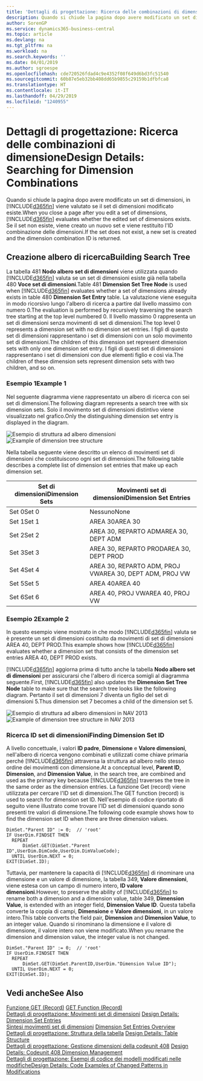 ```yaml
---
title: 'Dettagli di progettazione: Ricerca delle combinazioni di dimensione | Microsoft Docs'
description: Quando si chiude la pagina dopo avere modificato un set di dimensioni, in Business Central viene valutato se il set di dimensioni modificato esiste. Se il set non esiste, viene creato un nuovo set e viene restituito l'ID combinazione delle dimensioni.
author: SorenGP
ms.service: dynamics365-business-central
ms.topic: article
ms.devlang: na
ms.tgt_pltfrm: na
ms.workload: na
ms.search.keywords: ''
ms.date: 04/01/2019
ms.author: sgroespe
ms.openlocfilehash: cde720526fdad4c9e4352f08f649d6bd3fc51540
ms.sourcegitcommit: 60b87e5eb32bb408dd65b9855c29159b1dfbfca8
ms.translationtype: HT
ms.contentlocale: it-IT
ms.lasthandoff: 04/29/2019
ms.locfileid: "1240955"
---
```

# <a name="design-details-searching-for-dimension-combinations"></a><span data-ttu-id="ad06d-104">Dettagli di progettazione: Ricerca delle combinazioni di dimensione</span><span class="sxs-lookup"><span data-stu-id="ad06d-104">Design Details: Searching for Dimension Combinations</span></span>
<span data-ttu-id="ad06d-105">Quando si chiude la pagina dopo avere modificato un set di dimensioni, in [!INCLUDE[d365fin](includes/d365fin_md.md)] viene valutato se il set di dimensioni modificato esiste.</span><span class="sxs-lookup"><span data-stu-id="ad06d-105">When you close a page after you edit a set of dimensions, [!INCLUDE[d365fin](includes/d365fin_md.md)] evaluates whether the edited set of dimensions exists.</span></span> <span data-ttu-id="ad06d-106">Se il set non esiste, viene creato un nuovo set e viene restituito l'ID combinazione delle dimensioni.</span><span class="sxs-lookup"><span data-stu-id="ad06d-106">If the set does not exist, a new set is created and the dimension combination ID is returned.</span></span>  

## <a name="building-search-tree"></a><span data-ttu-id="ad06d-107">Creazione albero di ricerca</span><span class="sxs-lookup"><span data-stu-id="ad06d-107">Building Search Tree</span></span>  
 <span data-ttu-id="ad06d-108">La tabella 481 **Nodo albero set di dimensioni** viene utilizzata quando [!INCLUDE[d365fin](includes/d365fin_md.md)] valuta se un set di dimensioni esiste già nella tabella 480 **Voce set di dimensioni**.</span><span class="sxs-lookup"><span data-stu-id="ad06d-108">Table 481 **Dimension Set Tree Node** is used when [!INCLUDE[d365fin](includes/d365fin_md.md)] evaluates whether a set of dimensions already exists in table 480 **Dimension Set Entry** table.</span></span> <span data-ttu-id="ad06d-109">La valutazione viene eseguita in modo ricorsivo lungo l'albero di ricerca a partire dal livello massimo con numero 0.</span><span class="sxs-lookup"><span data-stu-id="ad06d-109">The evaluation is performed by recursively traversing the search tree starting at the top level numbered 0.</span></span> <span data-ttu-id="ad06d-110">Il livello massimo 0 rappresenta un set di dimensioni senza movimenti di set di dimensioni.</span><span class="sxs-lookup"><span data-stu-id="ad06d-110">The top level 0 represents a dimension set with no dimension set entries.</span></span> <span data-ttu-id="ad06d-111">I figli di questo set di dimensioni rappresentano i set di dimensioni con un solo movimento set di dimensioni.</span><span class="sxs-lookup"><span data-stu-id="ad06d-111">The children of this dimension set represent dimension sets with only one dimension set entry.</span></span> <span data-ttu-id="ad06d-112">I figli di questi set di dimensioni rappresentano i set di dimensioni con due elementi figlio e così via.</span><span class="sxs-lookup"><span data-stu-id="ad06d-112">The children of these dimension sets represent dimension sets with two children, and so on.</span></span>  

### <a name="example-1"></a><span data-ttu-id="ad06d-113">Esempio 1</span><span class="sxs-lookup"><span data-stu-id="ad06d-113">Example 1</span></span>  
 <span data-ttu-id="ad06d-114">Nel seguente diagramma viene rappresentato un albero di ricerca con sei set di dimensioni.</span><span class="sxs-lookup"><span data-stu-id="ad06d-114">The following diagram represents a search tree with six dimension sets.</span></span> <span data-ttu-id="ad06d-115">Solo il movimento set di dimensioni distintivo viene visualizzato nel grafico.</span><span class="sxs-lookup"><span data-stu-id="ad06d-115">Only the distinguishing dimension set entry is displayed in the diagram.</span></span>  

 <span data-ttu-id="ad06d-116">![Esempio di struttura ad albero dimensioni](media/nav2013_dimension_tree.png "Esempio di struttura ad albero dimensioni")</span><span class="sxs-lookup"><span data-stu-id="ad06d-116">![Example of dimension tree structure](media/nav2013_dimension_tree.png "Example of dimension tree structure")</span></span>  

 <span data-ttu-id="ad06d-117">Nella tabella seguente viene descritto un elenco di movimenti set di dimensioni che costituiscono ogni set di dimensioni.</span><span class="sxs-lookup"><span data-stu-id="ad06d-117">The following table describes a complete list of dimension set entries that make up each dimension set.</span></span>  

|<span data-ttu-id="ad06d-118">Set di dimensioni</span><span class="sxs-lookup"><span data-stu-id="ad06d-118">Dimension Sets</span></span>|<span data-ttu-id="ad06d-119">Movimenti set di dimensioni</span><span class="sxs-lookup"><span data-stu-id="ad06d-119">Dimension Set Entries</span></span>|  
|--------------------|---------------------------|  
|<span data-ttu-id="ad06d-120">Set 0</span><span class="sxs-lookup"><span data-stu-id="ad06d-120">Set 0</span></span>|<span data-ttu-id="ad06d-121">Nessuno</span><span class="sxs-lookup"><span data-stu-id="ad06d-121">None</span></span>|  
|<span data-ttu-id="ad06d-122">Set 1</span><span class="sxs-lookup"><span data-stu-id="ad06d-122">Set 1</span></span>|<span data-ttu-id="ad06d-123">AREA 30</span><span class="sxs-lookup"><span data-stu-id="ad06d-123">AREA 30</span></span>|  
|<span data-ttu-id="ad06d-124">Set 2</span><span class="sxs-lookup"><span data-stu-id="ad06d-124">Set 2</span></span>|<span data-ttu-id="ad06d-125">AREA 30, REPARTO ADM</span><span class="sxs-lookup"><span data-stu-id="ad06d-125">AREA 30, DEPT ADM</span></span>|  
|<span data-ttu-id="ad06d-126">Set 3</span><span class="sxs-lookup"><span data-stu-id="ad06d-126">Set 3</span></span>|<span data-ttu-id="ad06d-127">AREA 30, REPARTO PROD</span><span class="sxs-lookup"><span data-stu-id="ad06d-127">AREA 30, DEPT PROD</span></span>|  
|<span data-ttu-id="ad06d-128">Set 4</span><span class="sxs-lookup"><span data-stu-id="ad06d-128">Set 4</span></span>|<span data-ttu-id="ad06d-129">AREA 30, REPARTO ADM, PROJ VW</span><span class="sxs-lookup"><span data-stu-id="ad06d-129">AREA 30, DEPT ADM, PROJ VW</span></span>|  
|<span data-ttu-id="ad06d-130">Set 5</span><span class="sxs-lookup"><span data-stu-id="ad06d-130">Set 5</span></span>|<span data-ttu-id="ad06d-131">AREA 40</span><span class="sxs-lookup"><span data-stu-id="ad06d-131">AREA 40</span></span>|  
|<span data-ttu-id="ad06d-132">Set 6</span><span class="sxs-lookup"><span data-stu-id="ad06d-132">Set 6</span></span>|<span data-ttu-id="ad06d-133">AREA 40, PROJ VW</span><span class="sxs-lookup"><span data-stu-id="ad06d-133">AREA 40, PROJ VW</span></span>|  

### <a name="example-2"></a><span data-ttu-id="ad06d-134">Esempio 2</span><span class="sxs-lookup"><span data-stu-id="ad06d-134">Example 2</span></span>  
 <span data-ttu-id="ad06d-135">In questo esempio viene mostrato in che modo [!INCLUDE[d365fin](includes/d365fin_md.md)] valuta se è presente un set di dimensioni costituito da movimenti di set di dimensioni AREA 40, DEPT PROD.</span><span class="sxs-lookup"><span data-stu-id="ad06d-135">This example shows how [!INCLUDE[d365fin](includes/d365fin_md.md)] evaluates whether a dimension set that consists of the dimension set entries AREA 40, DEPT PROD exists.</span></span>  

 <span data-ttu-id="ad06d-136">[!INCLUDE[d365fin](includes/d365fin_md.md)] aggiorna prima di tutto anche la tabella **Nodo albero set di dimensioni** per assicurarsi che l'albero di ricerca somigli al diagramma seguente.</span><span class="sxs-lookup"><span data-stu-id="ad06d-136">First, [!INCLUDE[d365fin](includes/d365fin_md.md)] also updates the **Dimension Set Tree Node** table to make sure that the search tree looks like the following diagram.</span></span> <span data-ttu-id="ad06d-137">Pertanto il set di dimensioni 7 diventa un figlio del set di dimensioni 5.</span><span class="sxs-lookup"><span data-stu-id="ad06d-137">Thus dimension set 7 becomes a child of the dimension set 5.</span></span>  

 <span data-ttu-id="ad06d-138">![Esempio di struttura ad albero dimensioni in NAV 2013](media/nav2013_dimension_tree_example2.png "Esempio di struttura ad albero dimensioni in NAV 2013")</span><span class="sxs-lookup"><span data-stu-id="ad06d-138">![Example of dimension tree structure in NAV 2013](media/nav2013_dimension_tree_example2.png "Example of dimension tree structure in NAV 2013")</span></span>  

### <a name="finding-dimension-set-id"></a><span data-ttu-id="ad06d-139">Ricerca ID set di dimensioni</span><span class="sxs-lookup"><span data-stu-id="ad06d-139">Finding Dimension Set ID</span></span>  
 <span data-ttu-id="ad06d-140">A livello concettuale, i valori **ID padre**, **Dimensione** e **Valore dimensioni**, nell'albero di ricerca vengono combinati e utilizzati come chiave primaria perché [!INCLUDE[d365fin](includes/d365fin_md.md)] attraversa la struttura ad albero nello stesso ordine dei movimenti con dimensione.</span><span class="sxs-lookup"><span data-stu-id="ad06d-140">At a conceptual level, **Parent ID**, **Dimension**, and **Dimension Value**, in the search tree, are combined and used as the primary key because [!INCLUDE[d365fin](includes/d365fin_md.md)] traverses the tree in the same order as the dimension entries.</span></span> <span data-ttu-id="ad06d-141">La funzione Get (record) viene utilizzata per cercare l'ID set di dimensioni.</span><span class="sxs-lookup"><span data-stu-id="ad06d-141">The GET function (record) is used to search for dimension set ID.</span></span> <span data-ttu-id="ad06d-142">Nell'esempio di codice riportato di seguito viene illustrato come trovare l'ID set di dimensioni quando sono presenti tre valori di dimensione.</span><span class="sxs-lookup"><span data-stu-id="ad06d-142">The following code example shows how to find the dimension set ID when there are three dimension values.</span></span>  

```  
DimSet."Parent ID" := 0;  // 'root'  
IF UserDim.FINDSET THEN  
  REPEAT  
      DimSet.GET(DimSet."Parent ID",UserDim.DimCode,UserDim.DimValueCode);  
  UNTIL UserDim.NEXT = 0;  
EXIT(DimSet.ID);  

```  

<span data-ttu-id="ad06d-143">Tuttavia, per mantenere la capacità di [!INCLUDE[d365fin](includes/d365fin_md.md)] di rinominare una dimensione e un valore di dimensione, la tabella 349, **Valore dimensioni**, viene estesa con un campo di numero intero, **ID valore dimensioni**.</span><span class="sxs-lookup"><span data-stu-id="ad06d-143">However, to preserve the ability of [!INCLUDE[d365fin](includes/d365fin_md.md)] to rename both a dimension and a dimension value, table 349, **Dimension Value**, is extended with an integer field, **Dimension Value ID**.</span></span> <span data-ttu-id="ad06d-144">Questa tabella converte la coppia di campi, **Dimensione** e **Valore dimensioni**, in un valore intero.</span><span class="sxs-lookup"><span data-stu-id="ad06d-144">This table converts the field pair, **Dimension** and **Dimension Value**, to an integer value.</span></span> <span data-ttu-id="ad06d-145">Quando si rinominano la dimensione e il valore di dimensione, il valore intero non viene modificato.</span><span class="sxs-lookup"><span data-stu-id="ad06d-145">When you rename the dimension and dimension value, the integer value is not changed.</span></span>  

```  
DimSet."Parent ID" := 0;  // 'root'  
IF UserDim.FINDSET THEN  
  REPEAT  
      DimSet.GET(DimSet.ParentID,UserDim."Dimension Value ID");  
  UNTIL UserDim.NEXT = 0;  
EXIT(DimSet.ID);  

```  

## <a name="see-also"></a><span data-ttu-id="ad06d-146">Vedi anche</span><span class="sxs-lookup"><span data-stu-id="ad06d-146">See Also</span></span>  
 <span data-ttu-id="ad06d-147">[Funzione GET (Record)](/dynamics-nav/GET-Function--Record-)  </span><span class="sxs-lookup"><span data-stu-id="ad06d-147">[GET Function (Record)](/dynamics-nav/GET-Function--Record-)  </span></span>  
 <span data-ttu-id="ad06d-148">[Dettagli di progettazione: Movimenti set di dimensioni](design-details-dimension-set-entries.md) </span><span class="sxs-lookup"><span data-stu-id="ad06d-148">[Design Details: Dimension Set Entries](design-details-dimension-set-entries.md) </span></span>  
 <span data-ttu-id="ad06d-149">[Sintesi movimenti set di dimensioni](design-details-dimension-set-entries-overview.md) </span><span class="sxs-lookup"><span data-stu-id="ad06d-149">[Dimension Set Entries Overview](design-details-dimension-set-entries-overview.md) </span></span>  
 <span data-ttu-id="ad06d-150">[Dettagli di progettazione: Struttura della tabella](design-details-table-structure.md) </span><span class="sxs-lookup"><span data-stu-id="ad06d-150">[Design Details: Table Structure](design-details-table-structure.md) </span></span>  
 <span data-ttu-id="ad06d-151">[Dettagli di progettazione: Gestione dimensioni della codeunit 408](design-details-codeunit-408-dimension-management.md) </span><span class="sxs-lookup"><span data-stu-id="ad06d-151">[Design Details: Codeunit 408 Dimension Management](design-details-codeunit-408-dimension-management.md) </span></span>  
 [<span data-ttu-id="ad06d-152">Dettagli di progettazione: Esempi di codice dei modelli modificati nelle modifiche</span><span class="sxs-lookup"><span data-stu-id="ad06d-152">Design Details: Code Examples of Changed Patterns in Modifications</span></span>](design-details-code-examples-of-changed-patterns-in-modifications.md)
